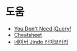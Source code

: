 # 도움

* [You Don't Need jQuery!](http://blog.garstasio.com/you-dont-need-jquery/)
* [Cheatsheet](http://oscarotero.com/jquery/)
* [네이버 Jindo 라이브러리](http://jindo.dev.naver.com/jindo_home/JindoJS.html)